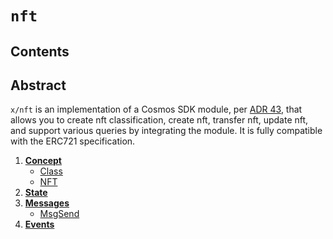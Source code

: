<!--
order: 0
title: NFT Overview
parent:
  title: "nft"
-->

# `nft`

## Contents

## Abstract

`x/nft` is an implementation of a Cosmos SDK module, per [ADR 43](https://github.com/pointnetwork/cosmos-point-sdk/blob/main/docs/architecture/adr-043-nft-module.md), that allows you to create nft classification, create nft, transfer nft, update nft, and support various queries by integrating the module. It is fully compatible with the ERC721 specification.

1. **[Concept](01_concepts.md)**
    * [Class](01_concepts.md#Class)
    * [NFT](01_concepts.md#NFT)
2. **[State](02_state.md)**
3. **[Messages](03_messages.md)**
    * [MsgSend](03_messages.md#MsgSend)
4. **[Events](04_events.md)**

